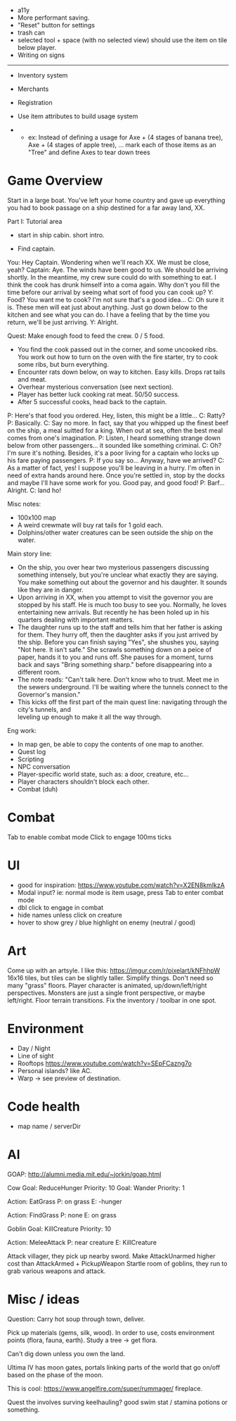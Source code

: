 * a11y
* More performant saving.
* "Reset" button for settings
* trash can
* selected tool + space (with no selected view) should use the item on tile below player.
* Writing on signs

____

* Inventory system
* Merchants
* Registration

* Use item attributes to build usage system
* * ex: Instead of defining a usage for Axe + (4 stages of banana tree), Axe + (4 stages of apple tree), ... mark each of those items as an "Tree" and define Axes to tear down trees

# Game Overview

Start in a large boat. You've left your home country and gave up everything you had
to book passage on a ship destined for a far away land, XX.

Part I: Tutorial area

- start in ship cabin. short intro.

- Find captain.

You: Hey Captain. Wondering when we'll reach XX. We must be close, yeah?
Captain: Aye. The winds have been good to us. We should be arriving shortly.
         In the meantime, my crew sure could do with something to eat. I think
         the cook has drunk himself into a coma again. Why don't you fill the
         time before our arrival by seeing what sort of food you can cook up?
Y: Food? You want me to cook? I'm not sure that's a good idea...
C: Oh sure it is. These men will eat just about anything. Just go down below
   to the kitchen and see what you can do. I have a feeling that by the time
   you return, we'll be just arriving.
Y: Alright.

Quest: Make enough food to feed the crew. 0 / 5 food.

- You find the cook passed out in the corner, and some uncooked ribs. You work
  out how to turn on the oven with the fire starter, try to cook some ribs, but
  burn everything.
- Encounter rats down below, on way to kitchen. Easy kills. Drops rat tails and
  meat.
- Overhear mysterious conversation (see next section).
- Player has better luck cooking rat meat. 50/50 success.
- After 5 successful cooks, head back to the captain.

P: Here's that food you ordered. Hey, listen, this might be a little...
C: Ratty?
P: Basically.
C: Say no more. In fact, say that you whipped up the finest beef on the ship,
   a meal suitted for a king. When out at sea, often the best meal comes from
   one's imagination.
P: Listen, I heard something strange down below from other passengers... it sounded
   like something criminal.
C: Oh? I'm sure it's nothing. Besides, it's a poor living for a captain who locks
   up his fare paying passengers.
P: If you say so... Anyway, have we arrived?
C: As a matter of fact, yes! I suppose you'll be leaving in a hurry. I'm often in
   need of extra hands around here. Once you're settled in, stop by the docks and
   maybe I'll have some work for you. Good pay, and good food!
P: Barf... Alright.
C: land ho!

Misc notes:
- 100x100 map
- A weird crewmate will buy rat tails for 1 gold each.
- Dolphins/other water creatures can be seen outside the ship on the water.

Main story line:

- On the ship, you over hear two mysterious passengers discussing something intensely,
  but you're unclear what exactly they are saying. You make something out about the governor
  and his daughter. It sounds like they are in danger.
- Upon arriving in XX, when you attempt to visit the governor you are stopped by his staff. He
  is much too busy to see you. Normally, he loves entertaining new arrivals. But recently he has
  been holed up in his quarters dealing with important matters.
- The daughter runs up to the staff and tells him that her father is asking for them. They hurry off,
  then the daughter asks if you just arrived by the ship. Before you can finish saying "Yes", she
  shushes you, saying "Not here. It isn't safe." She scrawls something down on a peice of paper, hands
  it to you and runs off. She pauses for a moment, turns back and says "Bring something sharp." before
  disappearing into a different room.
- The note reads: "Can't talk here. Don't know who to trust. Meet me in the sewers underground. I'll
  be waiting where the tunnels connect to the Governor's mansion."
- This kicks off the first part of the main quest line: navigating through the city's tunnels, and   
  leveling up enough to make it all the way through.

Eng work:
* In map gen, be able to copy the contents of one map to another.
* Quest log
* Scripting
* NPC conversation
* Player-specific world state, such as: a door, creature, etc...
* Player characters shouldn't block each other.
* Combat (duh)



# Combat

Tab to enable combat mode
Click to engage
100ms ticks

# UI

* good for inspiration: https://www.youtube.com/watch?v=X2EN8kmIkzA
* Modal input? ie: normal mode is item usage, press Tab to enter combat mode
* dbl click to engage in combat
* hide names unless click on creature
* hover to show grey / blue highlight on enemy (neutral / good)

# Art

Come up with an artsyle. I like this: https://imgur.com/r/pixelart/kNFhhpW 16x16 tiles, but tiles can be slightly taller.
Simplify things. Don't need so many "grass" floors.
Player character is animated, up/down/left/right perspectives. Monsters are just a single front perspective, or maybe left/right.
Floor terrain transitions.
Fix the inventory / toolbar in one spot.

# Environment

* Day / Night
* Line of sight
* Rooftops https://www.youtube.com/watch?v=SEpFCazng7o
* Personal islands? like AC.
* Warp -> see preview of destination.

# Code health

* map name / serverDir

# AI

GOAP: http://alumni.media.mit.edu/~jorkin/goap.html

Cow
Goal: ReduceHunger
Priority: 10
Goal: Wander
Priority: 1

Action: EatGrass
P: on grass
E: -hunger

Action: FindGrass
P: none
E: on grass


Goblin
Goal: KillCreature
Priority: 10

Action: MeleeAttack
P: near creature
E: KillCreature

Attack villager, they pick up nearby sword.
  Make AttackUnarmed higher cost than AttackArmed + PickupWeapon
Startle room of goblins, they run to grab various weapons and attack.

# Misc / ideas

Question: Carry hot soup through town, deliver.

Pick up materials (gems, silk, wood). In order to use, costs environment points (flora, fauna, earth). Study a tree -> get flora. 

Can't dig down unless you own the land.

Ultima IV has moon gates, portals linking parts of the world that go on/off based on the phase of the moon.

This is cool: https://www.angelfire.com/super/rummager/ fireplace.

Quest the involves surving keelhauling? good swim stat / stamina potions or something.
